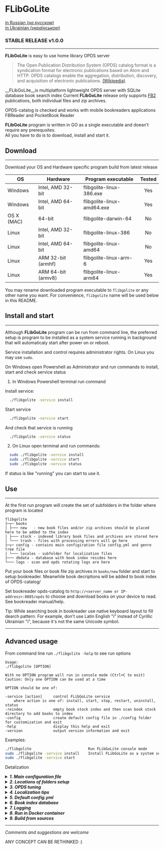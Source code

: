 FLibGoLite
===
[in Russian (*на русском*) ](README_RU.md)  
[in Ukrainian (*українською*) ](README_UK.md)

### STABLE RELEASE v1.0.0 

---

__FLibGoLite__ is easy to use home library OPDS server 

>The Open Publication Distribution System (OPDS) catalog format is a syndication format for electronic publications based on Atom and HTTP. OPDS catalogs enable the aggregation, distribution, discovery, and acquisition of electronic publications. [(Wikipedia)](https://en.wikipedia.org/wiki/Open_Publication_Distribution_System)

__FLibGoLite__is multiplatform lightweight OPDS server with SQLite database book search index
Current __FLibGoLite__ release only supports [FB2](./(c)/FB2LICENCE.md) publications, both individual files and zip archives.

OPDS-catalog is checked and works with mobile bookreaders applications FBReader and PocketBook Reader


__FLibGoLite__ program is written in GO as a single executable and doesn't require any prerequsites.  
All you have to do is to download, install and start it.

##  Download
---
Download your OS and Hardware specific program build from latest release

|OS        |Hardware              |Program executable          |Tested  |  
|----------|----------------------|----------------------------|:------:|  
|Windows   | Intel, AMD 32-bit    | flibgolite-linux-386.exe   |Yes     |  
|Windows   | Intel, AMD 64-bit    | flibgolite-linux-amd64.exe |Yes     |  
|OS X (MAC)| 64-bit               | flibgolite-darwin-64       |No      |  
|Linux     | Intel, AMD 32-bit    | flibgolite-linux-386       |No      |  
|Linux     | Intel, AMD 64-bit    | flibgolite-linux-amd64     |No      |  
|Linux     | ARM 32-bit (armhf)   | flibgolite-linux-arm-6     |Yes     |  
|Linux     | ARM 64-bit (armv8)   | flibgolite-linux-arm64     |Yes     |  
  
You may rename downloaded program executable to `flibgolite` or any other name you want.
For convenience, `flibgolite` name will be used below in this README.

## Install and start
---

Although __FLibGoLite__ program can be run from command line, the preferred setup is program to be installed as a system service running in background that will automaticaly start after power on or reboot.

Service installation and control requires administrator rights. On Linux you may use `sudo`.

On Windows open Powershell as Administrator and run commands to install, start and check service status

1. In Windows Powershell terminal run command

Install service:
```sh
  ./flibgolite -service install
```
Start service
```sh
  ./flibgolite -service start
```
And check that service is running
```sh
  ./flibgolite -service status
```

2. On Linux open terminal and run commands:

```bash
  sudo ./flibgolite -service install
  sudo ./flibgolite -service start
  sudo ./flibgolite -service status
```

If status is like "running" you can start to use it.

## Use
---

At the first run program will create the set of subfolders in the folder where program is located

 	flibgolite
	├─┬─ books  
	| ├─── new   - new book files and/or zip archives should be placed here to be added to the index
	| ├─── stock - indexed library book files and archives are stored here
	| └─── trash - files with processing errors will go here
	├─┬─ config - contains main configiration file config.yml and genre tree file
	| └─── locales - subfolder for localization files 
	├─── dbdata - database with book index resides here
	└─── logs - scan and opds rotating logs are here

Put your book files or book file zip archives in `books/new` folder and start to setup bookreader. Meanwhile  book decriptions will be added to book index of OPDS-catalog/

Set bookreader opds-catalog to `http://<server_name or IP-address>:8085/opds` to choose and download books on your device to read. See bookreader manual/help.

Tip: While searching book in bookreader use native keyboard layout to fill dearch pattern. For example, don't use Latin English "i" instead of Cyrillic Ukrainian "i", because it's not the same Unicode symbol. 

---
## Advanced usage

From command line run `./flibgolite -help` to see run options

	Usage:
	./flibgolite [OPTION]

	With no OPTION program will run in console mode (Ctrl+C to exit)  
	Caution: Only one OPTION can be used at a time

	OPTION should be one of:

	-service [action]     control FLibGoLite service
		where action is one of: install, start, stop, restart, uninstall, status  
	-reindex              empty book stock index and then scan book stock directory to add books to index
	-config               create default config file in ./config folder for customization and exit
	-help                 display this help and exit
	-version              output version information and exit


Examples:

```bash
./flibgolite                      	  Run FLibGoLite console mode
sudo ./flibgolite -service install    Install FLibGoLite as a system service
sudo ./flibgolite -service start	
```

Detalization

<details><summary><i><b>1. Main configuration file</i></b></summary>
<p>

For advanced sutup you can edit `config/config.yml` selfexplanatory configuration file.  
This file by default is located in `config` subfolder of program file location.  

</p>
</details>

<details><summary><i><b>2. Locations of folders setup</i></b></summary>
<p>

To change location of a folder just edit corresponding line in `config.yml`

For example, if you need to change the folder for new aquired books
```yml
NEW: "books/new"
``` 
just change `books/new` to the appropriate folder path.

</p>
</details>

<details><summary><i><b>3. OPDS tuning</i></b></summary>
<p>

You can change OPDS default 8085 http port to yours 
```yml
# OPDS-server port so opds can be found at http://<server name or IP-address>:8085/opds
PORT: 8085
```
You can change the number of books your bookreader will load when you page (pulldown the screen)

```yml
# OPDS feeds entries page size
PAGE_SIZE: 30
```
Do not set this value more than default. With lower values it updates faster.
</p>
</details>

<details><summary><i><b>4. Localization tips</i></b></summary>
<p>

There are some easy features that may help to tune your language experience

1. By default new books processing is limited to English, Russian and Ukrainian books. You can add [others](https://en.wikipedia.org/wiki/IETF_language_tag) like `"de"`, `"fr"`, `"it"` and so on.

```yml
# Accept only these languages publications. Add others if needed please.
ACCEPTED: "en, ru, uk"
```

2. By default bookreader will show menues and comments in English `"en"` If you are Rusiian or Ukranian you can change this setting to `"ru"` or `"uk`" 

```yml
# Default english locale for opds feeds (bookreaders opds menu tree) can be changed to:
# "uk" for Ukrainian, 
# "ru" for Russian 
DEFAULT: "uk"
```
3. If your native language is other then tree mentioned above for your convinience you can make language file and put it in `config/locales` folder

```yml
# Locales folder. You can add your own locale file there like en.yml, ru.yml, uk.yml
DIR: "config/locales"
```

For example, for German, copy `en.yml` to `de.yml` and translate the phrases into German to the right of the colon separator. Leave `%d` format symbols untouchced. Something like this:

```yml
Found authors - %d: Found Autoren gefunden - %d
```

Don't forget to replace alphabet string `ABC` to German. This ensures that the selections are in the correct alphabetical order.

4. Genres tree selection language adaptation can be done by editing the file `genres.xml` in `config` folder

```yml
  TREE_FILE: "config/genres.xml"
  # Alternative genres tree can be used (Russian only, sorry) 
  # TREE_FILE: "config/alt_genres.xml"
```

This can be done by adding language specific lines in `genres.xml` file

```xml
<genre-descr lang="en" title="Alternative history"/>
<genre-descr lang="ru" title="Альтернативная история"/>
<genre-descr lang="uk" title="Альтернативна історія"/>
<genre-descr lang="de" title="Alternative Geschichte"/>
```
</p>
</details>

<details><summary><i><b>5. Default config.yml</i></b></summary>
<p>

Default configuration file `config.yml` with folder tree is created at the first programm run. You can edit it and your edits will not be canceled the next time you run the program. Thus, you can distribute the files used by the program into the necessary folders. With reasonable care, you can edit or add any configuration file located by default in the `config` folder and it will not be deleted or overwriten.

```yml
library:
  # Selfexplained folders
  STOCK: "books/stock"
  NEW: "books/new"
  TRASH: "books/trash"

genres:
  TREE_FILE: "config/genres.xml"
  # Alternative genres tree can be used (Russian only, sorry) 
  # TREE_FILE: "config/alt_genres.xml"
  
database:
  DSN: "dbdata/books.db"
  # Delay before start each new acquisitions processing
  POLL_DELAY: 30 
  # Maximum simultaneous new aquisitios processing threads
  MAX_SCAN_THREADS: 3

logs:
  # Logs are here
  OPDS: "logs/opds.log"
  SCAN: "logs/scan.log"
  DEBUG: false 

opds:
  # OPDS-server port so opds can be found at http://<server name or IP-address>:8085/opds
  PORT: 8085
  # OPDS feeds entries page size
  PAGE_SIZE: 30

locales:
  # Locales folder. You can add your own locale file there like en.yml, ru.yml, uk.yml
  DIR: "config/locales"
  # Default english locale for opds feeds (bookreaders opds menu tree) can be changed to:
  # "uk" for Ukrainian, 
  # "ru" for Russian 
  DEFAULT: "uk"
  # Accept only these languages publications. Add others if needed please.
  ACCEPTED: "en, ru, uk"
```
</p>
</details>

<details><summary><i><b>6. Book index database</i></b></summary>
<p>

Book index is stored in SQLite database file located in `dbdata` folder. It is created at the first program run and __is not intended for manual editing__. 

```yml
  DSN: "dbdata/books.db"
```

</p>
</details>

<details><summary><i><b>7. Logging</i></b></summary>
<p>

While running program writes `opds.log` and `scan.log` located in `logs` folder.

```yml
OPDS: "logs/opds.log"
SCAN: "logs/scan.log"
```
`opds.log` contains records about bookreaders requests.  
`scan.log` contains records about new books and archive indexing.

You don't need to delete logs to free up disk space, as logs are rotated (overwrite) after 7 days.

</p>
</details>

<details><summary><i><b>8. Run in Docker container</i></b></summary>
<p>

As an option you may run program in [docker container](README.docker.md)

</p>
</details>

<details><summary><i><b>9. Build from sources</i></b></summary>
<p>

If you have any security doubts about builded executables or there is no suitable one you may easily build it yourself.    
To build an executable install [Golang](https://go.dev/dl/), clone [FLibGoLite repositiry](https://github.com/vinser/flibgolite) and run `go build ./cmd/flibgolite`  
It's better to build it on the host the service will run. You will get executable right for the host OS and hardware.  
For crosscompile install and run GNU make with Makefile

</p>
</details>

---

*Comments and suggestions are welcome*

ANY CONCEPT CAN BE RETHINKED :)
   

